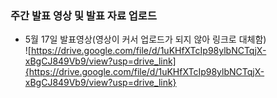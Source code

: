 ### 주간 발표 영상 및 발표 자료 업로드

 - 5월 17일 발표영상(영상이 커서 업로드가 되지 않아 링크로 대체함)   
   ![https://drive.google.com/file/d/1uKHfXTcIp98ylbNCTqjX-xBgCJ849Vb9/view?usp=drive_link]{https://drive.google.com/file/d/1uKHfXTcIp98ylbNCTqjX-xBgCJ849Vb9/view?usp=drive_link}
